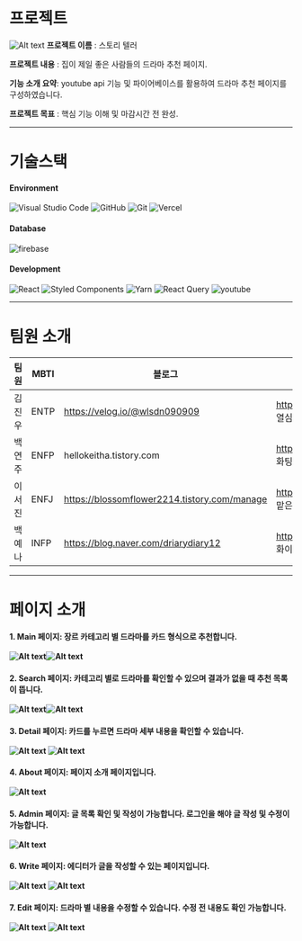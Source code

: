 # 프로젝트
![Alt text](image.png)
  <b>프로젝트 이름</b> : 스토리 텔러 <br/> 

  <b>프로젝트 내용</b> : 집이 제일 좋은 사람들의 드라마 추천 페이지.

  <b>기능 소개 요약</b>: youtube api 기능 및 파이어베이스를 활용하여 드라마 추천 페이지를 구성하였습니다.
  
  <b>프로젝트 목표</b> : 핵심 기능 이해 및 마감시간 전 완성.

---
# 기술스택

#### Environment

![Visual Studio Code](https://img.shields.io/badge/Visual%20Studio%20Code-0078d7.svg?style=for-the-badge&logo=visual-studio-code&logoColor=white) ![GitHub](https://img.shields.io/badge/github-%23121011.svg?style=for-the-badge&logo=github&logoColor=white) ![Git](https://img.shields.io/badge/git-%23F05033.svg?style=for-the-badge&logo=git&logoColor=white) ![Vercel](https://img.shields.io/badge/vercel-%23121011.svg?style=for-the-badge&logo=vercel&logoColor=white)

#### Database
![firebase](https://img.shields.io/badge/firebase-FFCA28.svg?style=for-the-badge&logo=firebase&logoColor=white)

#### Development
![React](https://img.shields.io/badge/react-%2320232a.svg?style=for-the-badge&logo=react&logoColor=%2361DAFB) ![Styled Components](https://img.shields.io/badge/styled--components-DB7093?style=for-the-badge&logo=styled-components&logoColor=white) ![Yarn](https://img.shields.io/badge/yarn-%232C8EBB.svg?style=for-the-badge&logo=yarn&logoColor=white) ![React Query](https://img.shields.io/badge/-React%20Query-FF4154?style=for-the-badge&logo=react%20query&logoColor=white) ![youtube](https://img.shields.io/badge/-youtube--api-FF0000?style=for-the-badge&logo=youtube&logoColor=white) 

---
 # 팀원 소개
| 팀원 | MBTI | 블로그 | 깃허브 |
|---|---|------|------|
|김진우| ENTP |https://velog.io/@wlsdn090909| https://github.com/Kimjinwoo1 열심히하겠습니다.|
|백연주 |ENFP |hellokeitha.tistory.com| https://github.com/hellokeitha 화팅! |
이서진| ENFJ| https://blossomflower2214.tistory.com/manage| https://github.com/leeseojin221 맡은 기능 완성하기!|
백예나 |INFP |https://blog.naver.com/driarydiary12| https://github.com/whybwhyd 화이팅..!|


---
# 페이지 소개

#### 1. Main 페이지: 장르 카테고리 별 드라마를 카드 형식으로 추천합니다. <br/><br/>![Alt text](./src/assets/image-13.png)![Alt text](./src/assets/image.png) <br/>

#### 2. Search 페이지: 카테고리 별로 드라마를 확인할 수 있으며 결과가 없을 때 추천 목록이 뜹니다.<br/><br/>![Alt text](./src/assets/image-1.png)![Alt text](./src/assets/image-2.png)<br/>

#### 3. Detail 페이지: 카드를 누르면 드라마 세부 내용을 확인할 수 있습니다.<br/><br/>![Alt text](./src/assets/image-3.png) ![Alt text](./src/assets/image-4.png)<br/>

#### 4. About 페이지: 페이지 소개 페이지입니다.<br/><br/>![Alt text](./src/assets/image-5.png)<br/>

#### 5. Admin 페이지: 글 목록 확인 및 작성이 가능합니다. 로그인을 해야 글 작성 및 수정이 가능합니다.<br/><br/>![Alt text](./src/assets/image-6.png)<br/>

#### 6. Write 페이지: 에디터가 글을 작성할 수 있는 페이지입니다.<br/><br/>![Alt text](./src/assets/image-7.png) ![Alt text](./src/assets/image-8.png)<br/>

#### 7. Edit 페이지: 드라마 별 내용을 수정할 수 있습니다. 수정 전 내용도 확인 가능합니다.<br/><br/>![Alt text](./src/assets/image-9.png) ![Alt text](./src/assets/image-10.png)

